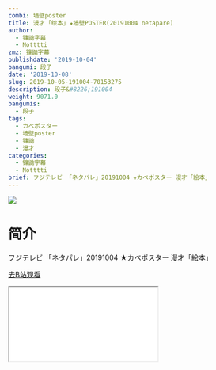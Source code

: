 ```yaml
---
combi: 墙壁poster
title: 漫才 ｢绘本｣ ★墙壁POSTER(20191004 netapare)
author:
  - 镰鼬字幕
  - Notttti
zmz: 镰鼬字幕
publishdate: '2019-10-04'
bangumi: 段子
date: '2019-10-08'
slug: 2019-10-05-191004-70153275
description: 段子&#8226;191004
weight: 9071.0
bangumis:
  - 段子
tags:
  - カベポスター
  - 墙壁poster
  - 镰鼬
  - 漫才
categories:
  - 镰鼬字幕
  - Notttti
brief: フジテレビ 「ネタパレ」20191004 ★カベポスター 漫才「絵本」
---
```

![](https://raw.githubusercontent.com/tcgriffith/owaraisite/master/static/tmpimg/fc97c47538d997457578e603abb3bdd4696bd240.jpg.480.jpg)
# 简介  
フジテレビ
「ネタパレ」20191004
★カベポスター 漫才「絵本」  

[去B站观看](https://www.bilibili.com/video/av70153275/)
<div class ="resp-container"><iframe class="testiframe" src="//player.bilibili.com/player.html?aid=70153275"", scrolling="no", allowfullscreen="true" > </iframe></div> 

